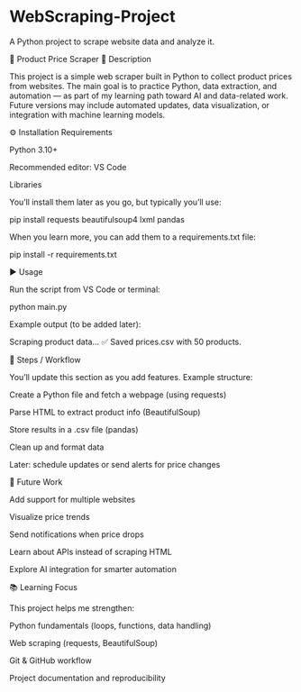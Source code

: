 # WebScraping-Project
A Python project to scrape website data and analyze it.

🛒 Product Price Scraper
📘 Description

This project is a simple web scraper built in Python to collect product prices from websites.
The main goal is to practice Python, data extraction, and automation — as part of my learning path toward AI and data-related work.
Future versions may include automated updates, data visualization, or integration with machine learning models.

⚙️ Installation
Requirements

Python 3.10+

Recommended editor: VS Code

Libraries

You’ll install them later as you go, but typically you’ll use:

pip install requests beautifulsoup4 lxml pandas


When you learn more, you can add them to a requirements.txt file:

pip install -r requirements.txt

▶️ Usage

Run the script from VS Code or terminal:

python main.py


Example output (to be added later):

Scraping product data...
✅ Saved prices.csv with 50 products.

🧩 Steps / Workflow

You’ll update this section as you add features. Example structure:

Create a Python file and fetch a webpage (using requests)

Parse HTML to extract product info (BeautifulSoup)

Store results in a .csv file (pandas)

Clean up and format data

Later: schedule updates or send alerts for price changes

🚀 Future Work

Add support for multiple websites

Visualize price trends

Send notifications when price drops

Learn about APIs instead of scraping HTML

Explore AI integration for smarter automation

📚 Learning Focus

This project helps me strengthen:

Python fundamentals (loops, functions, data handling)

Web scraping (requests, BeautifulSoup)

Git & GitHub workflow

Project documentation and reproducibility
